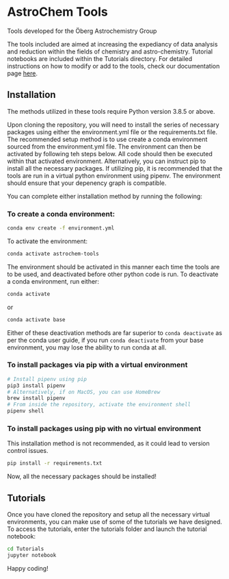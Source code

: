 # AstroChem Tools

Tools developed for the Öberg Astrochemistry Group

The tools included are aimed at increasing the expediancy of data analysis and reduction within the fields of chemistry and astro-chemistry. Tutorial notebooks are included within the Tutorials directory. For detailed instructions on how to modify or add to the tools, check our documentation page [here]().

## Installation

The methods utilized in these tools require Python version 3.8.5 or above.

Upon cloning the repository, you will need to install the series of necessary packages using either the environment.yml file or the requirements.txt file. The recommended setup method is to use create a conda environment sourced from the environment.yml file. The environment can then be activated by following teh steps below. All code should then be executed within that activated environment. Alternatively, you can instruct pip to install all the necessary packages. If utilizing pip, it is recommended that the tools are run in a virtual python environment using pipenv. The environment should ensure that your depenency graph is compatible.

You can complete either installation method by running the following:

### To create a conda environment:

```bash
conda env create -f environment.yml
```

To activate the environment:

```bash
conda activate astrochem-tools
```

The environment should be activated in this manner each time the tools are to be used, and deactivated before other python code is run. To deactivate a conda environment, run either:

```bash
conda activate
```

or

```bash
conda activate base
```

Either of these deactivation methods are far superior to ```conda deactivate``` as per the conda user guide, if you run ```conda deactivate``` from your base environment, you may lose the ability to run conda at all.

### To install packages via pip with a virtual environment

```bash
# Install pipenv using pip
pip3 install pipenv
# Alternatively, if on MacOS, you can use HomeBrew
brew install pipenv
# From inside the repository, activate the environment shell
pipenv shell
```

### To install packages using pip with no virtual environment

This installation method is not recommended, as it could lead to version control issues.

```bash
pip install -r requirements.txt
```

Now, all the necessary packages should be installed!

## Tutorials

Once you have cloned the repository and setup all the necessary virtual environments, you can make use of some of the tutorials we have designed. To access the tutorials, enter the tutorials folder and launch the tutorial notebook:

```bash
cd Tutorials
jupyter notebook
```

Happy coding!
